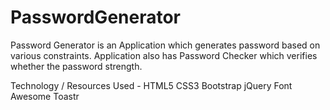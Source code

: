 # PasswordGenerator
Password Generator is an Application which generates password based on various constraints.
Application also has Password Checker which verifies whether the password strength.

  Technology / Resources Used -
    HTML5
    CSS3
    Bootstrap
    jQuery
    Font Awesome
    Toastr
